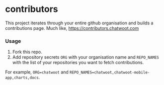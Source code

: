 # contributors

This project iterates through your entire github organisation and builds a contributions page. Much like, https://contributors.chatwoot.com


### Usage

1. Fork this repo.
2. Add repository secrets `ORG` with your organisation name and `REPO_NAMES` with the list of your repositories you want to fetch contributions.

For example, `ORG=chatwoot` and `REPO_NAMES=chatwoot,chatwoot-mobile-app,charts,docs`.
